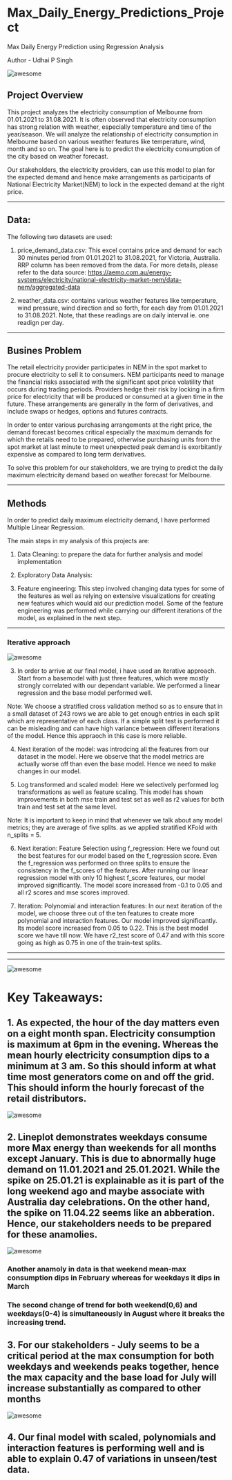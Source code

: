 # Max_Daily_Energy_Predictions_Project
Max Daily Energy Prediction using Regression Analysis

Author - Udhai P Singh


![awesome](https://github.com/audi0786/Max_Daily_Energy_Predictions_Project/blob/main/Images/AEMO_price_demand_image.jpg)



## Project Overview

This project analyzes the electricity consumption of Melbourne from 01.01.2021 to 31.08.2021. It is often observed that electricity consumption has strong relation with weather, especially temperature and time of the year/season. We will analyze the relationship of electricity consumption in Melbourne based on various weather features like temperature, wind, month and so on. The goal here is to predict the electricity consumption of the city based on weather forecast. 

Our stakeholders, the electricity providers, can use this model to plan for the expected demand and hence make arrangements as participants of National Electricity Market(NEM) to lock in the expected demand at the right price.


***
## Data:

The following two datasets are used:
1. price_demand_data.csv: This excel contains price and demand for each 30 minutes period from 01.01.2021 to 31.08.2021, for Victoria, Australia. RRP column has been removed from the data. For more details, please refer to the data source: https://aemo.com.au/energy-systems/electricity/national-electricity-market-nem/data-nem/aggregated-data

2. weather_data.csv: contains various weather features like temperature, wind pressure, wind direction and so forth, for each day from 01.01.2021 to 31.08.2021. Note, that these readings are on daily interval ie. one readign per day. 

***
## Busines Problem

The retail electricity provider participates in NEM in the spot market to procure electricity to sell it to consumers. NEM participants need to manage the financial risks associated with the significant spot price volatility that occurs during trading periods. Providers hedge their risk by locking in  a firm price for electricity that will be produced or consumed at a given time in the future. These arrangements are generally in the form of derivatives, and include swaps or hedges, options and futures contracts.

In order to enter various purchasing arrangements at the right price, the demand forecast becomes critical especially the maximum demands for which the retails need to be prepared, otherwise purchasing units from the spot market at last minute to meet unexpected peak demand is exorbitantly expensive as compared to long term derivatives. 

To solve this problem for our stakeholders, we are trying to predict the daily maximum electricity demand based on weather forecast for Melbourne. 



***
## Methods

In order to predict daily maximum electricity demand, I have performed Multiple Linear Regression. 

The main steps in my analysis of this projects are:

1. Data Cleaning: to prepare the data for further analysis and model implementation

2. Exploratory Data Analysis: 

2. Feature engineering: This step involved changing data types for some of the features as well as relying on extensive visualizations for creating new features which would aid our prediction model. Some of the feature engineering was performed while carrying our different iterations of the model, as explained in the next step.

***
### Iterative approach

![awesome](https://github.com/audi0786/Max_Daily_Energy_Predictions_Project/blob/main/Images/five_iterations.jpg)


3. In order to arrive at our final model, i have used an iterative approach. Start from a basemodel with just three features, which were mostly strongly correlated with our dependant variable. We performed a linear regression and the base model performed well. 

Note: We choose a stratified cross validation method so as to ensure that in a small dataset of 243 rows we are able to get enough entries 
in each split which are representative of each class. If a simple split test is performed it can be misleading and can have high variance between different iterations of the model. Hence this appraoch in this case is more reliable. 

4. Next iteration of the model: was introdcing all the features from our dataset in the model. Here we observe that the model metrics are actually worse off than even the base model. Hence we need to make changes in our model. 

5. Log transformed and scaled model: Here we selectively performed log transformations as well as feature scaling. This model has shown improvements in both mse train and test set as well as r2 values for both train and test set at the same level. 

Note: It is important to keep in mind that whenever we talk about any model metrics; they are average of five splits. as we applied stratified KFold with n_splits = 5. 

6. Next iteration: Feature Selection using f_regression: Here we found out the best features for our model based on the f_regression score.
Even the f_regression was performed on three splits to ensure the consistency in the f_scores of the features. 
After running our linear regression model with only 10 highest f_score features, our model improved significantly. The model score increased from -0.1 to 0.05 and all r2 scores and mse scores improved. 

7. Iteration: Polynomial and interaction features: In our next iteration of the model, we choose three out of the ten features to create more polynomial and interaction features. Our model improved significantly. Its model score increased from 0.05 to 0.22. This is the best model score we have till now. We have r2_test score of 0.47 and with this score going as high as 0.75 in one of the train-test splits. 

***
***
![awesome](https://github.com/audi0786/Max_Daily_Energy_Predictions_Project/blob/main/Images/keytakeaways.jpg)


# Key Takeaways: 

## 1. As expected, the hour of the day matters even on a eight month span. Electricity consumption is maximum at 6pm in the evening. Whereas the mean hourly electricity consumption dips to a minimum at 3 am. So this should inform at what time most generators come on and off the grid. This should inform the hourly forecast of the retail distributors. 


![awesome](https://github.com/audi0786/Max_Daily_Energy_Predictions_Project/blob/main/Images/hourly_forecast.png)



## 2. Lineplot demonstrates weekdays consume more Max energy than weekends for all months except January. This is due to abnormally huge demand on 11.01.2021 and 25.01.2021.  While the spike on 25.01.21 is explainable as it is part of the long weekend ago and maybe associate with Australia day celebrations. On the other hand, the spike on 11.04.22 seems like an abberation. Hence, our stakeholders needs to be prepared for these anamolies. 

![awesome](https://github.com/audi0786/Max_Daily_Energy_Predictions_Project/blob/main/Images/day_Vs_month_relationship.png)


### Another anamoly in data is that weekend mean-max consumption dips in February whereas for weekdays it dips in March

### The second change of trend for both weekend(0,6) and weekdays(0-4) is simultaneously in August where it breaks the increasing trend. 



## 3. For our stakeholders - July seems to be a critical period at the max consumption for both weekdays and weekends peaks together, hence the max capacity and the base load for July will increase substantially as compared to other months


![awesome](https://github.com/audi0786/Max_Daily_Energy_Predictions_Project/blob/main/Images/dayvsmonth2.png)



## 4. Our final model with scaled, polynomials and interaction features is performing well and is able to explain 0.47 of variations in unseen/test data. 








